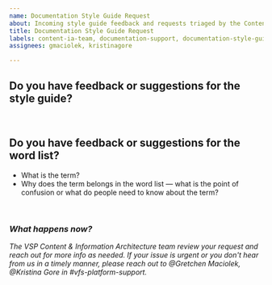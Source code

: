 ```yaml
---
name: Documentation Style Guide Request
about: Incoming style guide feedback and requests triaged by the Content & IA team. This template is linked to from the VSP documentation style guide.
title: Documentation Style Guide Request
labels: content-ia-team, documentation-support, documentation-style-guide
assignees: gmaciolek, kristinagore

---
```

## Do you have feedback or suggestions for the style guide?
<br>

## Do you have feedback or suggestions for the word list?
- What is the term?
- Why does the term belongs in the word list — what is the point of confusion or what do people need to know about the term?
<br>

### _What happens now?_ 
_The VSP Content & Information Architecture team review your request and reach out for more info as needed. If your issue is urgent or you don't hear from us in a timely manner, please reach out to @Gretchen Maciolek, @Kristina Gore in #vfs-platform-support._
